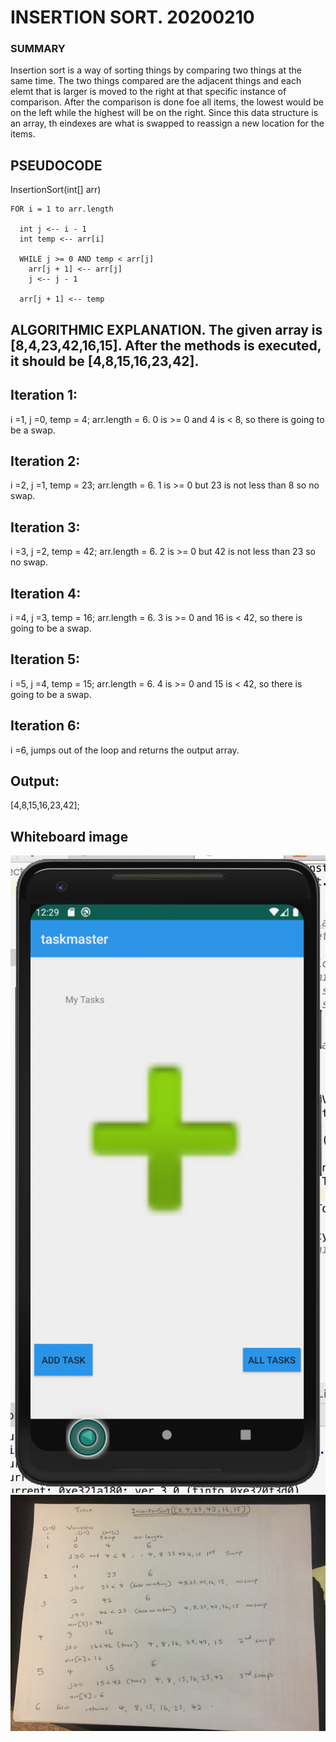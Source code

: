 
# INSERTION SORT. 20200210
### SUMMARY 
Insertion sort is a way of sorting things by comparing two things at the same time. The two things compared are the adjacent things and each elemt that is larger is moved to the right at that specific instance of comparison. After the comparison is done foe all items, the lowest would be on the left while the highest will be on the right. Since this data structure is an array, th eindexes are what is swapped to reassign a new location for the items. 

## PSEUDOCODE

InsertionSort(int[] arr)
  
    FOR i = 1 to arr.length
    
      int j <-- i - 1
      int temp <-- arr[i]
      
      WHILE j >= 0 AND temp < arr[j]
        arr[j + 1] <-- arr[j]
        j <-- j - 1
        
      arr[j + 1] <-- temp
      
      
 ## ALGORITHMIC EXPLANATION. The given array is [8,4,23,42,16,15]. After the methods is executed, it should be [4,8,15,16,23,42].
 
 ## Iteration 1:
 i =1, j =0, temp = 4; arr.length = 6. 0 is >= 0 and 4 is < 8, so there is going to be a swap. 
 
 ## Iteration 2:
 i =2, j =1, temp = 23; arr.length = 6. 1 is >= 0 but 23 is not less than 8 so no swap. 
 
 ## Iteration 3:
 i =3, j =2, temp = 42; arr.length = 6. 2 is >= 0 but 42 is not less than 23 so no swap.
 
 ## Iteration 4:
 i =4, j =3, temp = 16; arr.length = 6. 3 is >= 0 and 16 is < 42, so there is going to be a swap. 
 
 ## Iteration 5:
 i =5, j =4, temp = 15; arr.length = 6. 4 is >= 0 and 15 is < 42, so there is going to be a swap. 
 
 ## Iteration 6:
 i =6, jumps out of the loop and returns the output array. 
 
 ## Output:
 [4,8,15,16,23,42];
 
 ## Whiteboard image
 ![](https://github.com/silasoyewale10/taskmaster/blob/master/screenshots/homepage.png)
 ![](https://github.com/silasoyewale10/sorting/blob/master/src/main/resources/assests/whiteboard-26.JPG)

